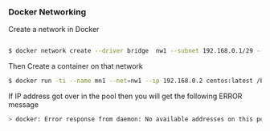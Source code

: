 ### Docker Networking


Create a network in Docker


```sh

$ docker network create --driver bridge  nw1 --subnet 192.168.0.1/29 --gateway 192.168.0.1

```

Then Create a container on that network

```sh
$ docker run -ti --name mn1 --net=nw1 --ip 192.168.0.2 centos:latest /bin/bash
```
If IP address got over in the pool then you will get the following ERROR message

```sh
> docker: Error response from daemon: No available addresses on this pool.

```
